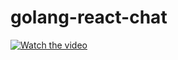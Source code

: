 # golang-react-chat
[![Watch the video](https://i.imgur.com/vKb2F1B.png)](https://youtu.be/vt5fpE0bzSY)
